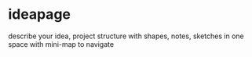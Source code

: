 # ideapage
describe your idea, project structure with shapes, notes, sketches in one space with mini-map to navigate
